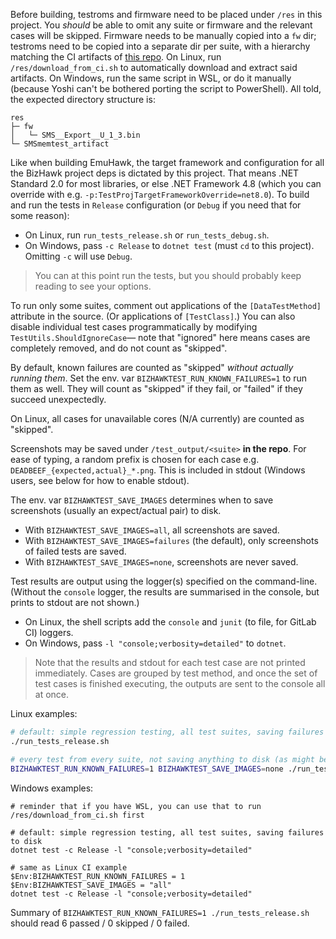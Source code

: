 Before building, testroms and firmware need to be placed under `/res` in this project.
You *should* be able to omit any suite or firmware and the relevant cases will be skipped.
Firmware needs to be manually copied into a `fw` dir;
testroms need to be copied into a separate dir per suite, with a hierarchy matching the CI artifacts of [this repo](https://gitlab.com/tasbot/libre-roms-ci).
On Linux, run `/res/download_from_ci.sh` to automatically download and extract said artifacts.
On Windows, run the same script in WSL, or do it manually (because Yoshi can't be bothered porting the script to PowerShell).
All told, the expected directory structure is:
```
res
├─ fw
│   └─ SMS__Export__U_1_3.bin
└─ SMSmemtest_artifact
```

Like when building EmuHawk, the target framework and configuration for all the BizHawk project deps is dictated by this project.
That means .NET Standard 2.0 for most libraries, or else .NET Framework 4.8 (which you can override with e.g. `-p:TestProjTargetFrameworkOverride=net8.0`).
To build and run the tests in `Release` configuration (or `Debug` if you need that for some reason):
- On Linux, run `run_tests_release.sh` or `run_tests_debug.sh`.
- On Windows, pass `-c Release` to `dotnet test` (must `cd` to this project). Omitting `-c` will use `Debug`.

> You can at this point run the tests, but you should probably keep reading to see your options.

To run only some suites, comment out applications of the `[DataTestMethod]` attribute in the source. (Or applications of `[TestClass]`.)
You can also disable individual test cases programmatically by modifying `TestUtils.ShouldIgnoreCase`—
note that "ignored" here means cases are completely removed, and do not count as "skipped".

By default, known failures are counted as "skipped" *without actually running them*.
Set the env. var `BIZHAWKTEST_RUN_KNOWN_FAILURES=1` to run them as well. They will count as "skipped" if they fail, or "failed" if they succeed unexpectedly.

On Linux, all cases for unavailable cores (N/A currently) are counted as "skipped".

Screenshots may be saved under `/test_output/<suite>` **in the repo**.
For ease of typing, a random prefix is chosen for each case e.g. `DEADBEEF_{expected,actual}_*.png`. This is included in stdout (Windows users, see below for how to enable stdout).

The env. var `BIZHAWKTEST_SAVE_IMAGES` determines when to save screenshots (usually an expect/actual pair) to disk.
- With `BIZHAWKTEST_SAVE_IMAGES=all`, all screenshots are saved.
- With `BIZHAWKTEST_SAVE_IMAGES=failures` (the default), only screenshots of failed tests are saved.
- With `BIZHAWKTEST_SAVE_IMAGES=none`, screenshots are never saved.

Test results are output using the logger(s) specified on the command-line.
(Without the `console` logger, the results are summarised in the console, but prints to stdout are not shown.)
- On Linux, the shell scripts add the `console` and `junit` (to file, for GitLab CI) loggers.
- On Windows, pass `-l "console;verbosity=detailed"` to `dotnet`.

> Note that the results and stdout for each test case are not printed immediately.
> Cases are grouped by test method, and once the set of test cases is finished executing, the outputs are sent to the console all at once.

Linux examples:
```sh
# default: simple regression testing, all test suites, saving failures to disk
./run_tests_release.sh

# every test from every suite, not saving anything to disk (as might be used in CI)
BIZHAWKTEST_RUN_KNOWN_FAILURES=1 BIZHAWKTEST_SAVE_IMAGES=none ./run_tests_release.sh
```

Windows examples:
```pwsh
# reminder that if you have WSL, you can use that to run /res/download_from_ci.sh first

# default: simple regression testing, all test suites, saving failures to disk
dotnet test -c Release -l "console;verbosity=detailed"

# same as Linux CI example
$Env:BIZHAWKTEST_RUN_KNOWN_FAILURES = 1
$Env:BIZHAWKTEST_SAVE_IMAGES = "all"
dotnet test -c Release -l "console;verbosity=detailed"
```

Summary of `BIZHAWKTEST_RUN_KNOWN_FAILURES=1 ./run_tests_release.sh` should read 6 passed / 0 skipped / 0 failed.

